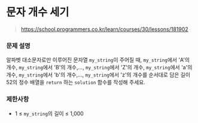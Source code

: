 # 문자 개수 세기

> https://school.programmers.co.kr/learn/courses/30/lessons/181902

### 문제 설명

알파벳 대소문자로만 이루어진 문자열 `my_string`이 주어질 때, `my_string`에서 'A'의 개수, `my_string`에서 'B'의 개수,..., `my_string`에서 'Z'의 개수, `my_string`에서 'a'의 개수, `my_string`에서 'b'의 개수,..., `my_string`에서 'z'의 개수를 순서대로 담은 길이 52의 정수 배열을 `return` 하는 `solution` 함수를 작성해 주세요.

### 제한사항

- 1 ≤ `my_string`의 길이 ≤ 1,000
